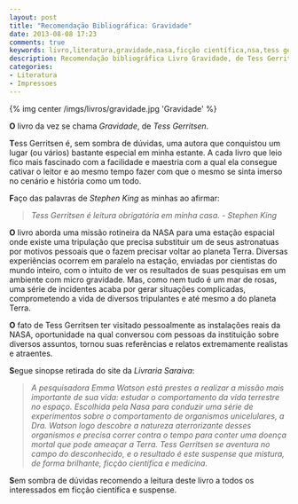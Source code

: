 ```yaml
---
layout: post
title: "Recomendação Bibliográfica: Gravidade"
date: 2013-08-08 17:23
comments: true
keywords: livro,literatura,gravidade,nasa,ficção científica,nsa,tess gerritsen
description: Recomendação bibliográfica Livro Gravidade, de Tess Gerritsen
categories:
- Literatura
- Impressoes
---
```

{% img center /imgs/livros/gravidade.jpg 'Gravidade' %}

**O** livro da vez se chama *Gravidade*, de *Tess Gerritsen*.

**T**ess Gerritsen é, sem sombra de dúvidas, uma autora que conquistou um lugar (ou vários) bastante especial em minha estante. A cada livro que leio fico mais fascinado com a facilidade e maestria com a qual ela consegue cativar o leitor e ao mesmo tempo fazer com que o mesmo se sinta imerso no cenário e história como um todo.

**F**aço das palavras de *Stephen King* as minhas ao afirmar:

> *Tess Gerritsen é leitura obrigatória em minha casa. - Stephen King*

**O** livro aborda uma missão rotineira da NASA para uma estação espacial onde existe uma tripulação que precisa substituir um de seus astronatuas por motivos pessoais que o fazem precisar voltar ao planeta Terra. Diversas experiências ocorrem em paralelo na estação, enviadas por cientistas do mundo inteiro, com o intuito de ver os resultados de suas pesquisas em um ambiente com micro gravidade. Mas, como nem tudo é um mar de rosas, uma série de incidentes acaba por gerar situações complicadas, comprometendo a vida de diversos tripulantes e até mesmo a do planeta Terra.

**O** fato de Tess Gerritsen ter visitado pessoalmente as instalações reais da NASA, oportunidade na qual conversou com pessoas da instituição sobre diversos assuntos, tornou suas referências e relatos extremamente realistas e atraentes.

**S**egue sinopse retirada do site da *Livraria Saraiva*:

> *A pesquisadora Emma Watson está prestes a realizar a missão mais importante de sua vida: estudar o comportamento da vida terrestre no espaço. Escolhida pela Nasa para conduzir uma série de experimentos sobre o comportamento de organismos unicelulares, a Dra. Watson logo descobre a natureza aterrorizante desses organismos e precisa correr contra o tempo para conter uma doença mortal que pode ameaçar a Terra. Tess Gerritsen se aventura no campo do desconhecido, e o resultado é este suspense que mistura, de forma brilhante, ficção científica e medicina.*

**S**em sombra de dúvidas recomendo a leitura deste livro a todos os interessados em ficção científica e suspense.
